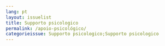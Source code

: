 ```yaml
---
lang: pt
layout: issuelist
title: Supporto psicologico
permalink: /apoio-psicológico/
categorieissue: Supporto psicologico;Supporto psicologico
---
```

